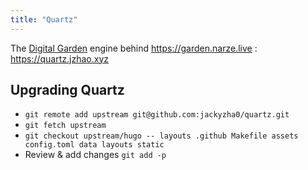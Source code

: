 ```yaml
---
title: "Quartz"
---
```


The [Digital Garden](Digital%20Garden.md) engine behind https://garden.narze.live : https://quartz.jzhao.xyz

## Upgrading Quartz
- `git remote add upstream git@github.com:jackyzha0/quartz.git`
- `git fetch upstream`
- `git checkout upstream/hugo -- layouts .github Makefile assets config.toml data layouts static`
- Review & add changes `git add -p`
